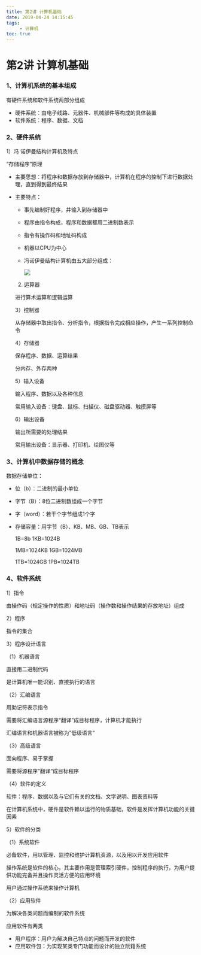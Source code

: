 ```yaml
---
title: 第2讲 计算机基础
date: 2019-04-24 14:15:45
tags: 
     - 计算机
toc: true
---
```


# 第2讲  计算机基础

### 1、计算机系统的基本组成

有硬件系统和软件系统两部分组成

- 硬件系统：由电子线路、元器件、机械部件等构成的具体装置
- 软件系统：程序、数据、文档

### 2、硬件系统

1）冯 诺伊曼结构计算机及特点

“存储程序”原理

- 主要思想：将程序和数据存放到存储器中，计算机在程序的控制下进行数据处理，直到得到最终结果

- 主要特点：

  - 事先编制好程序，并输入到存储器中

  - 程序由指令构成，程序和数据都用二进制数表示

  - 指令有操作码和地址码构成

  - 机器以CPU为中心

  - 冯诺伊曼结构计算机由五大部分组成：

    ![](/picture/content/pc-02-1.png)

  2) 运算器

  进行算术运算和逻辑运算

  3）控制器

  从存储器中取出指令、分析指令，根据指令完成相应操作，产生一系列控制命令

  4）存储器

  保存程序、数据、运算结果

  分内存、外存两种

  5）输入设备

  输入程序、数据以及各种信息

  常用输入设备：键盘、鼠标、扫描仪、磁盘驱动器、触摸屏等

  6）输出设备

  输出所需要的处理结果

  常用输出设备：显示器、打印机、绘图仪等

### 3、计算机中数据存储的概念

数据存储单位：

- 位（b）：二进制的最小单位

- 字节（B）：8位二进制数组成一个字节

- 字（word）：若干个字节组成1个字

- 存储容量：用字节（B）、KB、MB、GB、TB表示

  1B=8b                     1KB=1024B

  1MB=1024KB         1GB=1024MB

  1TB=1024GB           1PB=1024TB

### 4、软件系统

1）指令

由操作码（规定操作的性质）和地址码（操作数和操作结果的存放地址）组成

2）程序

指令的集合

3）程序设计语言

（1）机器语言

直接用二进制代码

是计算机唯一能识别、直接执行的语言

（2）汇编语言

用助记符表示指令

需要将汇编语言源程序“翻译”成目标程序，计算机才能执行

汇编语言和机器语言被称为”低级语言“

（3）高级语言

面向程序、易于掌握

需要将源程序”翻译“成目标程序

（4）软件的定义

软件：程序、数据以及与它们有关的文档、文字说明、图表资料等

在计算机系统中，硬件是软件赖以运行的物质基础，软件是发挥计算机功能的关键因素

5）软件的分类

（1）系统软件

必备软件，用以管理、监控和维护计算机资源，以及用以开发应用软件

操作系统是软件的核心，其主要作用是管理索引硬件，控制程序的执行，为用户提供功能完备并且操作灵活方便的应用环境

用户通过操作系统来操作计算机

（2）应用软件

为解决各类问题而编制的软件系统

应用软件有两类

-   用户程序：用户为解决自己特点的问题而开发的软件
- 应用软件包：为实现某类专门功能而设计的独立阮籍系统





